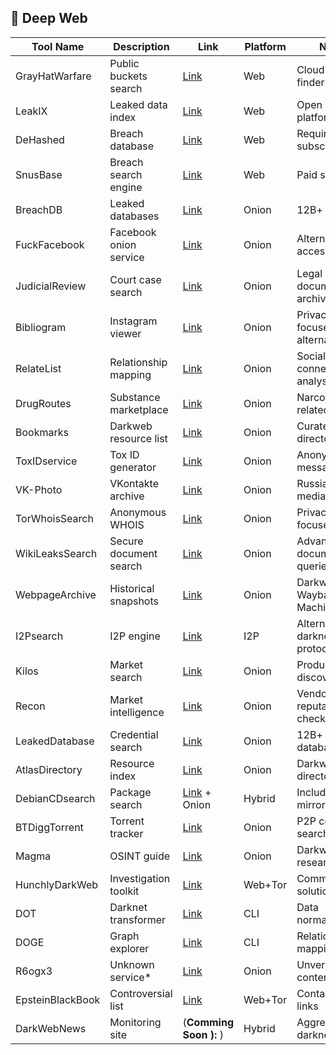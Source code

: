 ## 🌊 Deep Web

| Tool Name | Description | Link | Platform | Notes |
|----------|-------------|------|----------|-------|
| GrayHatWarfare | Public buckets search | [Link](https://buckets.grayhatwarfare.com) | Web | Cloud storage finder |
| LeakIX | Leaked data index | [Link](https://leakix.net) | Web | Open reporting platform |
| DeHashed | Breach database | [Link](https://dehashed.com) | Web | Requires subscription |
| SnusBase | Breach search engine | [Link](https://www.snusbase.com) | Web | Paid service |
| BreachDB | Leaked databases | [Link](http://breachdbsz...qd.onion) | Onion | 12B+ accounts |
| FuckFacebook | Facebook onion service | [Link](http://4wbwa6vcpvcr3vvf4qkhppgy56urmjcj2vagu2iqgp3z656xcmfdbiqd.onion) | Onion | Alternative access point |
| JudicialReview | Court case search | [Link](http://caseslrwwcr744frvczmogqpa5jxfl6qhx3fxi2ne5pnro4yvsevhzid.onion/en/) | Onion | Legal document archive |
| Bibliogram | Instagram viewer | [Link](http://rlp5gt4d7dtkok3yaogocbcvrs2tdligjrxipsamztjq4wwpxzjeuxqd.onion) | Onion | Privacy-focused alternative |
| RelateList | Relationship mapping | [Link](http://relateoak2hkvdty6ldp7x67hys7pzaeax3hwhidbqkjzva3223jpxqd.onion) | Onion | Social connection analysis |
| DrugRoutes | Substance marketplace | [Link](http://4h635ssto4t7ryhqyb4z4kax57f7iheoz7gg62ufp7dp6w3j67bjdhyd.onion) | Onion | Narcotics-related content |
| Bookmarks | Darkweb resource list | [Link](http://cgjzkysxa4ru5rhrtr6rafckhexbisbtxwg2fg743cjumioysmirhdad.onion/bookmarks.html) | Onion | Curated link directory |
| ToxIDservice | Tox ID generator | [Link](http://yhtyhuscjmjkczuk6rnufoznptepi4xzasfyd2peadrr2xiz6v7cjnyd.onion) | Onion | Anonymous messaging IDs |
| VK-Photo | VKontakte archive | [Link](http://vkphotojgahnpuixpfyuigkxwf5xnurp3drt7tehsqnwbbfw7jeykuid.onion) | Onion | Russian social media content |
| TorWhoisSearch | Anonymous WHOIS | [Link](http://torwhois2wo3cdwveznqlf2jz7ezm6icqrmnnr3fnez67vnyatqc65ad.onion) | Onion | Privacy-focused lookup |
| WikiLeaksSearch | Secure document search | [Link](http://gzq32tx5ckw3uodx.onion/advanced?q=elected%20official) | Onion | Advanced document queries |
| WebpageArchive | Historical snapshots | [Link](http://archiveiya74codqgiixo33q62qlrqtkgmcitqx5u2oeqnmn5bpcbiyd.onion) | Onion | Darkweb Wayback Machine |
| I2Psearch | I2P engine | [Link](http://i2poulge3qyo33q4uazlda367okpkczn4rno2vjfetawoghciae6ygad.onion) | I2P | Alternative darknet protocol |
| Kilos | Market search | [Link](http://mlyusr6htlxsyc7t2f4z53wdxh3win7q3qpxcrbam6jf3dmua7tnzuyd.onion/search) | Onion | Product/vendor discovery |
| Recon | Market intelligence | [Link](http://recon222tttn4ob7ujdhbn3s4gjre7netvzybuvbq2bcqwltkiqinhad.onion) | Onion | Vendor reputation checks |
| LeakedDatabase | Credential search | [Link](http://breachdbsztfykg2fdaq2gnqnxfsbj5d35byz3yzj73hazydk4vq72qd.onion) | Onion | 12B+ account database |
| AtlasDirectory | Resource index | [Link](http://atlasdiryizcd624oxcx7osaxhlxbfputd5ar3ywadckfpvjjk2xhnqd.onion) | Onion | Darkweb site directory |
| DebianCDsearch | Package search | [Link](https://cdimage-search.debian.org/) + Onion | Hybrid | Includes Tor mirror |
| BTDiggTorrent | Torrent tracker | [Link](http://btdigggink2pdqzqrik3blmqemsbntpzwxottujilcdjfz56jumzfsyd.onion) | Onion | P2P content search |
| Magma | OSINT guide | [Link](http://magma.ua4vjlx72wv5crhkificaeysp62hizhazipfshsdvs6jxqvhtkpllcad.onion/guide/osint-sources.html#bgp) | Onion | Darkweb research portal |
| HunchlyDarkWeb | Investigation toolkit | [Link](https://www.hunch.ly/darkweb-osint/) | Web+Tor | Commercial solution |
| DOT | Darknet transformer | [Link](https://github.com/pielco11/DOT) | CLI | Data normalization |
| DOGE | Graph explorer | [Link](https://github.com/pielco11/DOGE) | CLI | Relationship mapping |
| R6ogx3 | Unknown service* | [Link](http://r6ogx3w3s6rg3gxm3kprurn77z2oim665yr5pcxhr76yit4g65y76zad.onion) | Onion | Unverified content |
| EpsteinBlackBook | Controversial list | [Link](https://epsteinsblackbook.com) | Web+Tor | Contains onion links |
| DarkWebNews | Monitoring site | (**Comming Soon ):** ) | Hybrid | Aggregates darknet info |
